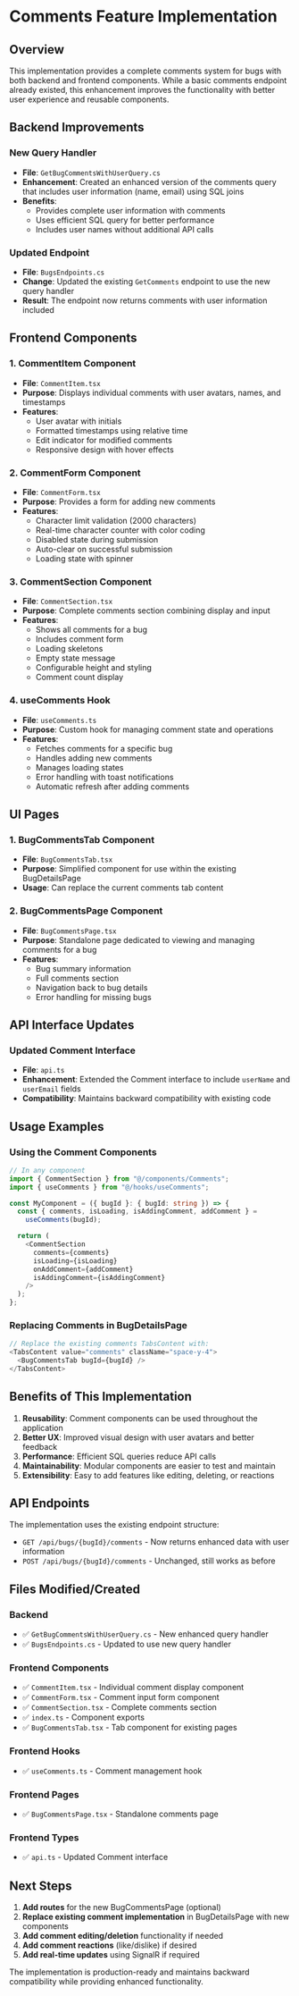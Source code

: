 # Comments Feature Implementation

## Overview

This implementation provides a complete comments system for bugs with both backend and frontend components. While a basic comments endpoint already existed, this enhancement improves the functionality with better user experience and reusable components.

## Backend Improvements

### New Query Handler

- **File**: `GetBugCommentsWithUserQuery.cs`
- **Enhancement**: Created an enhanced version of the comments query that includes user information (name, email) using SQL joins
- **Benefits**:
  - Provides complete user information with comments
  - Uses efficient SQL query for better performance
  - Includes user names without additional API calls

### Updated Endpoint

- **File**: `BugsEndpoints.cs`
- **Change**: Updated the existing `GetComments` endpoint to use the new query handler
- **Result**: The endpoint now returns comments with user information included

## Frontend Components

### 1. CommentItem Component

- **File**: `CommentItem.tsx`
- **Purpose**: Displays individual comments with user avatars, names, and timestamps
- **Features**:
  - User avatar with initials
  - Formatted timestamps using relative time
  - Edit indicator for modified comments
  - Responsive design with hover effects

### 2. CommentForm Component

- **File**: `CommentForm.tsx`
- **Purpose**: Provides a form for adding new comments
- **Features**:
  - Character limit validation (2000 characters)
  - Real-time character counter with color coding
  - Disabled state during submission
  - Auto-clear on successful submission
  - Loading state with spinner

### 3. CommentSection Component

- **File**: `CommentSection.tsx`
- **Purpose**: Complete comments section combining display and input
- **Features**:
  - Shows all comments for a bug
  - Includes comment form
  - Loading skeletons
  - Empty state message
  - Configurable height and styling
  - Comment count display

### 4. useComments Hook

- **File**: `useComments.ts`
- **Purpose**: Custom hook for managing comment state and operations
- **Features**:
  - Fetches comments for a specific bug
  - Handles adding new comments
  - Manages loading states
  - Error handling with toast notifications
  - Automatic refresh after adding comments

## UI Pages

### 1. BugCommentsTab Component

- **File**: `BugCommentsTab.tsx`
- **Purpose**: Simplified component for use within the existing BugDetailsPage
- **Usage**: Can replace the current comments tab content

### 2. BugCommentsPage Component

- **File**: `BugCommentsPage.tsx`
- **Purpose**: Standalone page dedicated to viewing and managing comments for a bug
- **Features**:
  - Bug summary information
  - Full comments section
  - Navigation back to bug details
  - Error handling for missing bugs

## API Interface Updates

### Updated Comment Interface

- **File**: `api.ts`
- **Enhancement**: Extended the Comment interface to include `userName` and `userEmail` fields
- **Compatibility**: Maintains backward compatibility with existing code

## Usage Examples

### Using the Comment Components

```typescript
// In any component
import { CommentSection } from "@/components/Comments";
import { useComments } from "@/hooks/useComments";

const MyComponent = ({ bugId }: { bugId: string }) => {
  const { comments, isLoading, isAddingComment, addComment } =
    useComments(bugId);

  return (
    <CommentSection
      comments={comments}
      isLoading={isLoading}
      onAddComment={addComment}
      isAddingComment={isAddingComment}
    />
  );
};
```

### Replacing Comments in BugDetailsPage

```typescript
// Replace the existing comments TabsContent with:
<TabsContent value="comments" className="space-y-4">
  <BugCommentsTab bugId={bugId} />
</TabsContent>
```

## Benefits of This Implementation

1. **Reusability**: Comment components can be used throughout the application
2. **Better UX**: Improved visual design with user avatars and better feedback
3. **Performance**: Efficient SQL queries reduce API calls
4. **Maintainability**: Modular components are easier to test and maintain
5. **Extensibility**: Easy to add features like editing, deleting, or reactions

## API Endpoints

The implementation uses the existing endpoint structure:

- `GET /api/bugs/{bugId}/comments` - Now returns enhanced data with user information
- `POST /api/bugs/{bugId}/comments` - Unchanged, still works as before

## Files Modified/Created

### Backend

- ✅ `GetBugCommentsWithUserQuery.cs` - New enhanced query handler
- ✅ `BugsEndpoints.cs` - Updated to use new query handler

### Frontend Components

- ✅ `CommentItem.tsx` - Individual comment display component
- ✅ `CommentForm.tsx` - Comment input form component
- ✅ `CommentSection.tsx` - Complete comments section
- ✅ `index.ts` - Component exports
- ✅ `BugCommentsTab.tsx` - Tab component for existing pages

### Frontend Hooks

- ✅ `useComments.ts` - Comment management hook

### Frontend Pages

- ✅ `BugCommentsPage.tsx` - Standalone comments page

### Frontend Types

- ✅ `api.ts` - Updated Comment interface

## Next Steps

1. **Add routes** for the new BugCommentsPage (optional)
2. **Replace existing comment implementation** in BugDetailsPage with new components
3. **Add comment editing/deletion** functionality if needed
4. **Add comment reactions** (like/dislike) if desired
5. **Add real-time updates** using SignalR if required

The implementation is production-ready and maintains backward compatibility while providing enhanced functionality.
